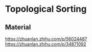 # Topological Sorting

## Material
https://zhuanlan.zhihu.com/p/56024487
https://zhuanlan.zhihu.com/p/34871092
